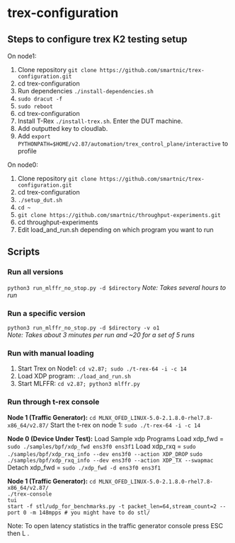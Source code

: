 # trex-configuration

## Steps to configure trex K2 testing setup 

On node1:
1) Clone repository `git clone https://github.com/smartnic/trex-configuration.git`
2) cd trex-configuration
3) Run dependencies `./install-dependencies.sh`
4) `sudo dracut -f`
5) `sudo reboot`
6) cd trex-configuration
7) Install T-Rex `./install-trex.sh`. Enter the DUT machine.
8) Add outputted key to cloudlab.
9) Add `export PYTHONPATH=$HOME/v2.87/automation/trex_control_plane/interactive` to profile 


On node0:
1) Clone repository `git clone https://github.com/smartnic/trex-configuration.git`
2) cd trex-configuration
3) `./setup_dut.sh`
4) `cd ~`
5) `git clone https://github.com/smartnic/throughput-experiments.git`
6) cd throughput-experiments
7) Edit load_and_run.sh depending on which program you want to run 

## Scripts

### Run all versions  
`python3 run_mlffr_no_stop.py -d $directory`
*Note: Takes several hours to run*

### Run a specific version 
`python3 run_mlffr_no_stop.py -d $directory -v o1`  
*Note: Takes about 3 minutes per run and ~20 for a set of 5 runs*

### Run with manual loading
1) Start Trex on Node1:  `cd v2.87; sudo ./t-rex-64 -i -c 14`
2) Load XDP program: `./load_and_run.sh`
3) Start MLFFR: `cd v2.87; python3 mlffr.py`

### Run through t-rex console
**Node 1 (Traffic Generator):**
`cd MLNX_OFED_LINUX-5.0-2.1.8.0-rhel7.8-x86_64/v2.87/`
Start the t-rex on node 1: `sudo ./t-rex-64 -i -c 14`  

**Node 0 (Device Under Test):**
Load Sample xdp Programs
Load xdp_fwd = `sudo ./samples/bpf/xdp_fwd ens3f0 ens3f1`
Load xdp_rxq = 
`sudo ./samples/bpf/xdp_rxq_info --dev ens3f0 --action XDP_DROP`
`sudo ./samples/bpf/xdp_rxq_info --dev ens3f0 --action XDP_TX --swapmac`
Detach xdp_fwd = `sudo ./xdp_fwd -d ens3f0 ens3f1`  

**Node 1 (Traffic Generator):**
`cd MLNX_OFED_LINUX-5.0-2.1.8.0-rhel7.8-x86_64/v2.87/`  
`./trex-console`  
`tui`  
`start -f stl/udp_for_benchmarks.py -t packet_len=64,stream_count=2 --port 0 -m 148mpps # you might have to do stl/`

Note: To open latency statistics in the traffic generator console press ESC then L .
